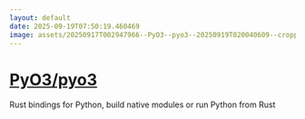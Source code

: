 ```yaml
---
layout: default
date: 2025-09-19T07:50:19.460469
image: assets/20250917T002947966--PyO3--pyo3--20250919T020040609--cropped.png
---
```


# [PyO3/pyo3](https://github.com/PyO3/pyo3)

Rust bindings for Python, build native modules or run Python from Rust
